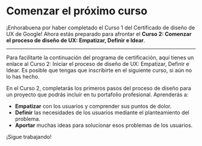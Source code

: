 # Comenzar el próximo curso

¡Enhorabuena por haber completado el Curso 1 del Certificado de diseño de UX de Google! Ahora estás preparado para afrontar el **Curso 2: Comenzar el proceso de diseño de UX: Empatizar, Definir e Idear**.

---

Para facilitarte la continuación del programa de certificación, aquí tienes un enlace al Curso 2: Iniciar el proceso de diseño de UX: Empatizar, Definir e Idear. Es posible que tengas que inscribirte en el siguiente curso, si aún no lo has hecho.

En el Curso 2, completarás los primeros pasos del proceso de diseño para un proyecto que podrás incluir en tu portafolio profesional. Aprenderás a:

* **Empatizar** con los usuarios y comprender sus puntos de dolor.
* **Definir** las necesidades de los usuarios mediante el planteamiento del problema.
* **Aportar** muchas ideas para solucionar esos problemas de los usuarios.

¡Sigue trabajando!
